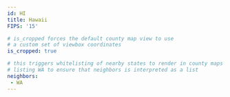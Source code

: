 ```yaml
---
id: HI
title: Hawaii
FIPS: '15'

# is_cropped forces the default county map view to use
# a custom set of viewbox coordinates
is_cropped: true

# this triggers whitelisting of nearby states to render in county maps
# listing WA to ensure that neighbors is interpreted as a list
neighbors:
 - WA
---
```

